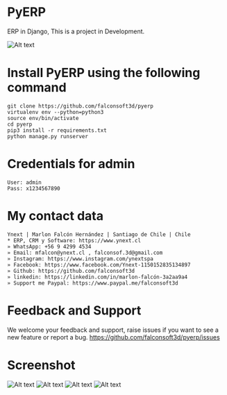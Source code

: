 # PyERP
ERP in Django, This is a project in Development.

![Alt text](https://github.com/falconsoft3d/pyerp/blob/master/pyerp-marketing/pyerp-m.png?raw=true "Ynext")

# Install PyERP using the following command
```
git clone https://github.com/falconsoft3d/pyerp
virtualenv env --python=python3
source env/bin/activate
cd pyerp
pip3 install -r requirements.txt
python manage.py runserver
```
    

# Credentials for admin
```
User: admin
Pass: x1234567890
```

# My contact data
```
Ynext | Marlon Falcón Hernández | Santiago de Chile | Chile
* ERP, CRM y Software: https://www.ynext.cl
» WhatsApp: +56 9 4299 4534
» Email: mfalcon@ynext.cl , falconsof.3d@gmail.com
» Instagram: https://www.instagram.com/ynextspa
» Facebook: https://www.facebook.com/Ynext-1150152835134897
» Github: https://github.com/falconsoft3d
» linkedin: https://linkedin.com/in/marlon-falcón-3a2aa9a4
» Support me Paypal: https://www.paypal.me/falconsoft3d
```

# Feedback and Support
We welcome your feedback and support, raise issues if you want to see a new feature or report a bug.
https://github.com/falconsoft3d/pyerp/issues

# Screenshot
![Alt text](https://github.com/falconsoft3d/pyerp/blob/master/pyerp-marketing/01.png?raw=true "Ynext")
![Alt text](https://github.com/falconsoft3d/pyerp/blob/master/pyerp-marketing/02.png?raw=true "Ynext")
![Alt text](https://github.com/falconsoft3d/pyerp/blob/master/pyerp-marketing/03.png?raw=true "Ynext")
![Alt text](https://github.com/falconsoft3d/pyerp/blob/master/pyerp-marketing/04.png?raw=true "Ynext")

